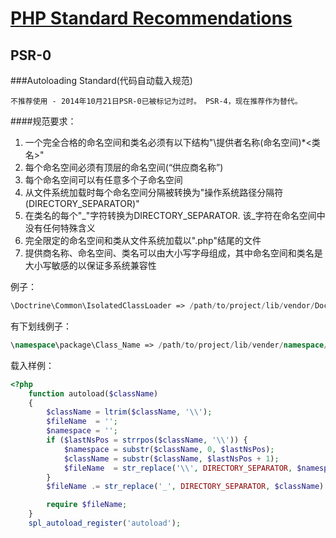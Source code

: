 [PHP Standard Recommendations](http://www.php-fig.org/psr/)
===

PSR-0
---
###Autoloading Standard(代码自动载入规范)

`不推荐使用 - 2014年10月21日PSR-0已被标记为过时。 PSR-4，现在推荐作为替代。`

####规范要求：

1. 一个完全合格的命名空间和类名必须有以下结构"\提供者名称\(命名空间\)*<类名>"
2. 每个命名空间必须有顶层的命名空间(“供应商名称”)
3. 每个命名空间可以有任意多个子命名空间
4. 从文件系统加载时每个命名空间分隔被转换为"操作系统路径分隔符(DIRECTORY_SEPARATOR)"
5. 在类名的每个"_"字符转换为DIRECTORY_SEPARATOR. 该_字符在命名空间中没有任何特殊含义
6. 完全限定的命名空间和类从文件系统加载以".php"结尾的文件
7. 提供商名称、命名空间、类名可以由大小写字母组成，其中命名空间和类名是大小写敏感的以保证多系统兼容性

例子：

```php
\Doctrine\Common\IsolatedClassLoader => /path/to/project/lib/vendor/Doctrine/Common\IsolatedClassLoader.php
```
有下划线例子：

```php
\namespace\package\Class_Name => /path/to/project/lib/vender/namespace/package/Class/Name.php
```
载入样例：

```php
<?php
	function autoload($className)
	{
		$className = ltrim($className, '\\');
		$fileName  = '';
		$namespace = '';
		if ($lastNsPos = strrpos($className, '\\')) {
    		$namespace = substr($className, 0, $lastNsPos);
    		$className = substr($className, $lastNsPos + 1);
    		$fileName  = str_replace('\\', DIRECTORY_SEPARATOR, $namespace) . DIRECTORY_SEPARATOR;
		}
		$fileName .= str_replace('_', DIRECTORY_SEPARATOR, $className) . '.php';

		require $fileName;
	}
	spl_autoload_register('autoload');
```
